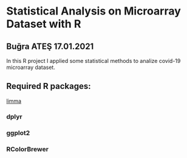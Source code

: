 # Statistical Analysis on Microarray Dataset with R
## Buğra ATEŞ 17.01.2021

In this R project I applied some statistical methods to analize covid-19 microarray dataset. 
## Required R packages: 
[limma](https://bioconductor.org/packages/release/bioc/html/limma.html)
### dplyr
### ggplot2
### RColorBrewer
